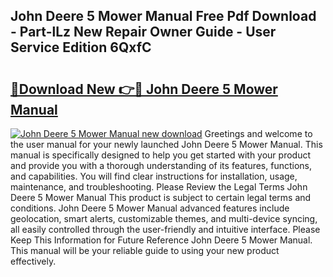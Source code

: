 ## John Deere 5 Mower Manual Free Pdf Download - Part-lLz New Repair Owner Guide - User Service Edition 6QxfC

# <h2><a href="http://bc96608.oget.top/?id=John+Deere+5+Mower+Manual">🔗Download New 👉🔴 John Deere 5 Mower Manual</a></h2>

[![John Deere 5 Mower Manual new download](https://i.imgur.com/5g1atiW.png)](http://bc96608.oget.top/?id=John+Deere+5+Mower+Manual)
Greetings and welcome to the user manual for your newly launched John Deere 5 Mower Manual. This manual is specifically designed to help you get started with your product and provide you with a thorough understanding of its features, functions, and capabilities. You will find clear instructions for installation, usage, maintenance, and troubleshooting. Please Review the Legal Terms John Deere 5 Mower Manual This product is subject to certain legal terms and conditions. John Deere 5 Mower Manual advanced features include geolocation, smart alerts, customizable themes, and multi-device syncing, all easily controlled through the user-friendly and intuitive interface. Please Keep This Information for Future Reference John Deere 5 Mower Manual. This manual will be your reliable guide to using your new product effectively.
